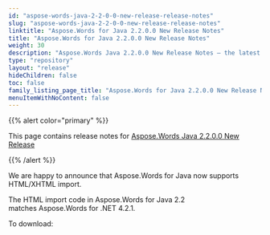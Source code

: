 ```yaml
---
id: "aspose-words-java-2-2-0-0-new-release-release-notes"
slug: "aspose-words-java-2-2-0-0-new-release-release-notes"
linktitle: "Aspose.Words for Java 2.2.0.0 New Release Notes"
title: "Aspose.Words for Java 2.2.0.0 New Release Notes"
weight: 30
description: "Aspose.Words Java 2.2.0.0 New Release Notes – the latest updates and fixes."
type: "repository"
layout: "release"
hideChildren: false
toc: false
family_listing_page_title: "Aspose.Words for Java 2.2.0.0 New Release Notes"
menuItemWithNoContent: false
---
```


{{% alert color="primary" %}}

This page contains release notes for [Aspose.Words Java 2.2.0.0 New Release](hhttps://releases.aspose.com/words/java/)

{{% /alert %}}

We are happy to announce that Aspose.Words for Java now supports HTML/XHTML import.

The HTML import code in Aspose.Words for Java 2.2 matches Aspose.Words for .NET 4.2.1.

To download:
